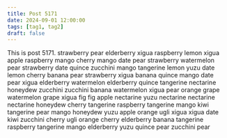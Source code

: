 ```yaml
---
title: Post 5171
date: 2024-09-01 12:00:00
tags: [tag1, tag2]
draft: false
---
```

This is post 5171.
strawberry
pear
elderberry
xigua
raspberry
lemon
xigua
apple
raspberry
mango
cherry
mango
date
pear
strawberry
watermelon
pear
strawberry
date
quince
zucchini
mango
tangerine
lemon
yuzu
date
lemon
cherry
banana
pear
strawberry
xigua
banana
quince
mango
date
pear
xigua
elderberry
watermelon
elderberry
quince
tangerine
nectarine
honeydew
zucchini
zucchini
banana
watermelon
xigua
pear
orange
grape
watermelon
grape
xigua
fig
fig
apple
nectarine
yuzu
nectarine
nectarine
nectarine
honeydew
cherry
tangerine
raspberry
tangerine
mango
kiwi
tangerine
pear
mango
honeydew
yuzu
apple
orange
ugli
xigua
xigua
date
kiwi
zucchini
cherry
ugli
orange
cherry
elderberry
banana
tangerine
raspberry
tangerine
mango
elderberry
yuzu
quince
pear
zucchini
pear
